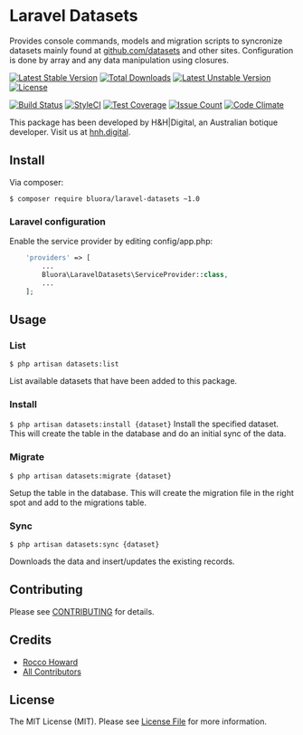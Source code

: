 # Laravel Datasets

Provides console commands, models and migration scripts to syncronize datasets mainly found at [github.com/datasets](https://github.com/datasets) and other sites. Configuration is done by array and any data manipulation using closures.

[![Latest Stable Version](https://poser.pugx.org/bluora/laravel-datasets/v/stable.svg)](https://packagist.org/packages/bluora/laravel-datasets) [![Total Downloads](https://poser.pugx.org/bluora/laravel-datasets/downloads.svg)](https://packagist.org/packages/bluora/laravel-datasets) [![Latest Unstable Version](https://poser.pugx.org/bluora/laravel-datasets/v/unstable.svg)](https://packagist.org/packages/bluora/laravel-datasets) [![License](https://poser.pugx.org/bluora/laravel-datasets/license.svg)](https://packagist.org/packages/bluora/laravel-datasets)

[![Build Status](https://travis-ci.org/bluora/laravel-datasets.svg?branch=master)](https://travis-ci.org/bluora/laravel-datasets) [![StyleCI](https://styleci.io/repos/77605381/shield?branch=master)](https://styleci.io/repos/77605381) [![Test Coverage](https://codeclimate.com/github/bluora/laravel-datasets/badges/coverage.svg)](https://codeclimate.com/github/bluora/laravel-datasets/coverage) [![Issue Count](https://codeclimate.com/github/bluora/laravel-datasets/badges/issue_count.svg)](https://codeclimate.com/github/bluora/laravel-datasets) [![Code Climate](https://codeclimate.com/github/bluora/laravel-datasets/badges/gpa.svg)](https://codeclimate.com/github/bluora/laravel-datasets) 

This package has been developed by H&H|Digital, an Australian botique developer. Visit us at [hnh.digital](http://hnh.digital).

## Install

Via composer:

`$ composer require bluora/laravel-datasets ~1.0`

### Laravel configuration

Enable the service provider by editing config/app.php:

```php
    'providers' => [
        ...
        Bluora\LaravelDatasets\ServiceProvider::class,
        ...
    ];
```

## Usage


### List

`$ php artisan datasets:list`

List available datasets that have been added to this package.

### Install

`$ php artisan datasets:install {dataset}`
Install the specified dataset. This will create the table in the database and do an initial sync of the data.

### Migrate

`$ php artisan datasets:migrate {dataset}`

Setup the table in the database. This will create the migration file in the right spot and add to the migrations table.

### Sync

`$ php artisan datasets:sync {dataset}`

Downloads the data and insert/updates the existing records.

## Contributing

Please see [CONTRIBUTING](https://github.com/bluora/laravel-datasets/blob/master/CONTRIBUTING.md) for details.

## Credits

* [Rocco Howard](https://github.com/therocis)
* [All Contributors](https://github.com/bluora/laravel-datasets/contributors)

## License

The MIT License (MIT). Please see [License File](https://github.com/bluora/laravel-datasets/blob/master/LICENSE) for more information.
